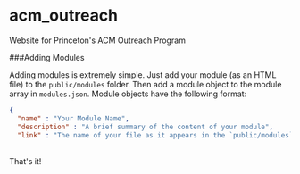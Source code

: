 acm_outreach
============

Website for Princeton's ACM Outreach Program

###Adding Modules

Adding modules is extremely simple. Just add your module (as an HTML file) to 
the `public/modules` folder. Then add a module object to the module array in 
`modules.json`. Module objects have the following format:
<br>
```json
{
  "name" : "Your Module Name",
  "description" : "A brief summary of the content of your module",
  "link" : "The name of your file as it appears in the `public/modules` folder.
```
<br>
That's it!
